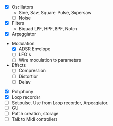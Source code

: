 - [x] Oscillators
    - Sine, Saw, Square, Pulse, Supersaw
    - [ ] Noise
- [x] Filters
    - Biquad LPF, HPF, BPF, Notch
- [x] Arpeggiator
- Modulation
    - [x] ADSR Envelope
    - [ ] LFO's
    - [ ] Wire modulation to parameters
- Effects
    - [ ] Compression
    - [ ] Distortion
    - [ ] Delay
- [x] Polyphony
- [x] Loop recorder
- [ ] Set pulse. Use from Loop recorder, Arpeggiator.
- [ ] GUI
- [ ] Patch creation, storage
- [ ] Talk to Midi controllers